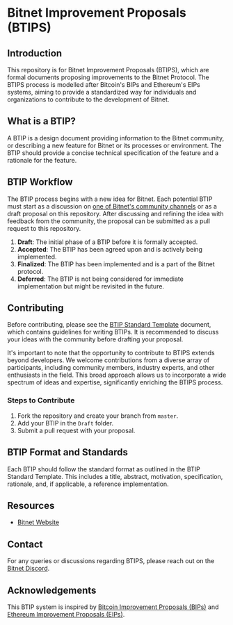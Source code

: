 # Bitnet Improvement Proposals (BTIPS)

## Introduction
This repository is for Bitnet Improvement Proposals (BTIPS), which are formal documents proposing improvements to the Bitnet Protocol. The BTIPS process is modelled after Bitcoin's BIPs and Ethereum's EIPs systems, aiming to provide a standardized way for individuals and organizations to contribute to the development of Bitnet.

## What is a BTIP?
A BTIP is a design document providing information to the Bitnet community, or describing a new feature for Bitnet or its processes or environment. The BTIP should provide a concise technical specification of the feature and a rationale for the feature.

## BTIP Workflow
The BTIP process begins with a new idea for Bitnet. Each potential BTIP must start as a discussion on [one of Bitnet's community channels](https://bitnet.money/community) or as a draft proposal on this repository. After discussing and refining the idea with feedback from the community, the proposal can be submitted as a pull request to this repository.

1. **Draft**: The initial phase of a BTIP before it is formally accepted.
2. **Accepted**: The BTIP has been agreed upon and is actively being implemented.
3. **Finalized**: The BTIP has been implemented and is a part of the Bitnet protocol.
4. **Deferred**: The BTIP is not being considered for immediate implementation but might be revisited in the future.

## Contributing
Before contributing, please see the [BTIP Standard Template](https://github.com/BitnetMoney/btips/blob/main/templates/btip-template.md) document, which contains guidelines for writing BTIPs. It is recommended to discuss your ideas with the community before drafting your proposal.
  
It's important to note that the opportunity to contribute to BTIPS extends beyond developers. We welcome contributions from a diverse array of participants, including community members, industry experts, and other enthusiasts in the field. This broad approach allows us to incorporate a wide spectrum of ideas and expertise, significantly enriching the BTIPS process.

### Steps to Contribute
1. Fork the repository and create your branch from `master`.
2. Add your BTIP in the `Draft` folder.
3. Submit a pull request with your proposal.

## BTIP Format and Standards
Each BTIP should follow the standard format as outlined in the BTIP Standard Template. This includes a title, abstract, motivation, specification, rationale, and, if applicable, a reference implementation.

## Resources
- [Bitnet Website](https://bitnet.money)

## Contact
For any queries or discussions regarding BTIPS, please reach out on the [Bitnet Discord](https://discord.com/invite/dtw7rKQfRs).

## Acknowledgements
This BTIP system is inspired by [Bitcoin Improvement Proposals (BIPs)](https://github.com/bitcoin/bips) and [Ethereum Improvement Proposals (EIPs)](https://github.com/ethereum/EIPs).
